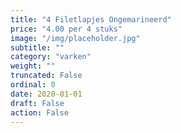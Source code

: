 ```yaml
---
title: "4 Filetlapjes Ongemarineerd"
price: "4.00 per 4 stuks"
image: "/img/placeholder.jpg"
subtitle: ""
category: "varken"
weight: ""
truncated: False
ordinal: 0
date: 2020-01-01
draft: False
action: False
---
```

